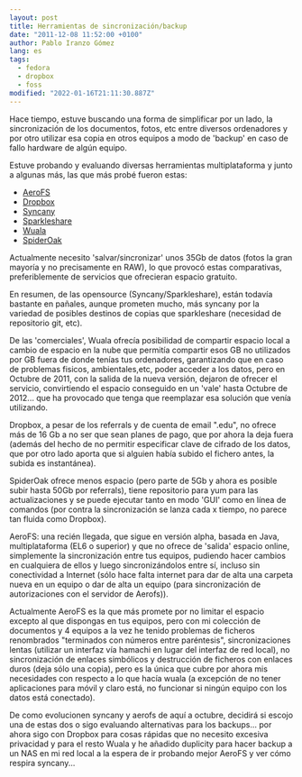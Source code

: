 ```yaml
---
layout: post
title: Herramientas de sincronización/backup
date: "2011-12-08 11:52:00 +0100"
author: Pablo Iranzo Gómez
lang: es
tags:
  - fedora
  - dropbox
  - foss
modified: "2022-01-16T21:11:30.887Z"
---
```


Hace tiempo, estuve buscando una forma de simplificar por un lado, la sincronización de los documentos, fotos, etc entre diversos ordenadores y por otro utilizar esa copia en otros equipos a modo de 'backup' en caso de fallo hardware de algún equipo.

Estuve probando y evaluando diversas herramientas multiplataforma y junto a algunas más, las que más probé fueron estas:

- [AeroFS](http://www.aerofs.com/)
- [Dropbox](http://db.tt/NV5zDvs)
- [Syncany](http://www.syncany.org/)
- [Sparkleshare](http://sparkleshare.org/)
- [Wuala](http://www.wuala.com/)
- [SpiderOak](https://spideroak.com/download/referral/dfba22f9764b55ab68427da014e9f0e5)

Actualmente necesito 'salvar/sincronizar' unos 35Gb de datos (fotos la gran mayoría y no precisamente en RAW), lo que provocó estas comparativas, preferiblemente de servicios que ofrecieran espacio gratuito.

En resumen, de las opensource (Syncany/Sparkleshare), están todavía bastante en pañales, aunque prometen mucho, más syncany por la variedad de posibles destinos de copias que sparkleshare (necesidad de repositorio git, etc).

De las 'comerciales', Wuala ofrecía posibilidad de compartir espacio local a cambio de espacio en la nube que permitía compartir esos GB no utilizados por GB fuera de donde tenías tus ordenadores, garantizando que en caso de problemas fisicos, ambientales,etc, poder acceder a los datos, pero en Octubre de 2011, con la salida de la nueva versión, dejaron de ofrecer el servicio, convirtiendo el espacio conseguido en un 'vale' hasta Octubre de 2012... que ha provocado que tenga que reemplazar esa solución que venía utilizando.

Dropbox, a pesar de los referrals y de cuenta de email ".edu", no ofrece más de 16 Gb a no ser que sean planes de pago, que por ahora la deja fuera (además del hecho de no permitir especificar clave de cifrado de los datos, que por otro lado aporta que si alguien había subido el fichero antes, la subida es instantánea).

SpiderOak ofrece menos espacio (pero parte de 5Gb y ahora es posible subir hasta 50Gb por referrals), tiene repositorio para yum para las actualizaciones y se puede ejecutar tanto en modo 'GUI' como en línea de comandos (por contra la sincronización se lanza cada x tiempo, no parece tan fluida como Dropbox).

AeroFS: una recién llegada, que sigue en versión alpha, basada en Java, multiplataforma (EL6 o superior) y que no ofrece de 'salida' espacio online, simplemente la sincronización entre tus equipos, pudiendo hacer cambios en cualquiera de ellos y luego sincronizándolos entre sí, incluso sin conectividad a Internet (sólo hace falta internet para dar de alta una carpeta nueva en un equipo o dar de alta un equipo (para sincronización de autorizaciones con el servidor de Aerofs)).

Actualmente AeroFS es la que más promete por no limitar el espacio excepto al que dispongas en tus equipos, pero con mi colección de documentos y 4 equipos a la vez he tenido problemas de ficheros renombrados "terminados con números entre paréntesis", sincronizaciones lentas (utilizar un interfaz vía hamachi en lugar del interfaz de red local), no sincronización de enlaces simbólicos y destrucción de ficheros con enlaces duros (deja sólo una copia), pero es la única que cubre por ahora mis necesidades con respecto a lo que hacía wuala (a excepción de no tener aplicaciones para móvil y claro está, no funcionar si ningún equipo con los datos está conectado).

De como evolucionen syncany y aerofs de aquí a octubre, decidirá si escojo una de estas dos o sigo evaluando alternativas para los backups... por ahora sigo con Dropbox para cosas rápidas que no necesito excesiva privacidad y para el resto Wuala y he añadido duplicity para hacer backup a un NAS en mi red local a la espera de ir probando mejor AeroFS y ver cómo respira syncany...
